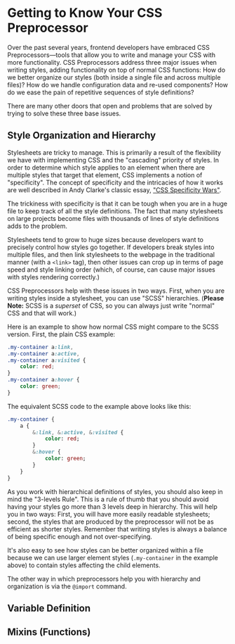 # Getting to Know Your CSS Preprocessor
Over the past several years, frontend developers have embraced CSS Preprocessors&mdash;tools that allow you to write and manage your CSS with more functionality. CSS Preprocessors address three major issues when writing styles, adding functionality on top of normal CSS functions: How do we better organize our styles (both inside a single file and across multiple files)? How do we handle configuration data and re-used components? How do we ease the pain of repetitive sequences of style definitions?

There are many other doors that open and problems that are solved by trying to solve these three base issues. 

## Style Organization and Hierarchy
Stylesheets are tricky to manage. This is primarily a result of the flexibility we have with implementing CSS and the "cascading" priority of styles. In order to determine which style applies to an element when there are multiple styles that target that element, CSS implements a notion of "specificity". The concept of specificity and the intricacies of how it works are well described in Andy Clarke's classic essay, ["CSS Specificity Wars"](http://www.stuffandnonsense.co.uk/archives/css_specificity_wars.html). 

The trickiness with specificity is that it can be tough when you are in a huge file to keep track of all the style definitions. The fact that many stylesheets on large projects become files with thousands of lines of style definitions adds to the problem.

Stylesheets tend to grow to huge sizes because developers want to precisely control how styles go together. If developers break styles into multiple files, and then link stylesheets to the webpage in the traditional manner (with a `<link>` tag), then other issues can crop up in terms of page speed and style linking order (which, of course, can cause major issues with styles rendering correctly.)

CSS Preprocessors help with these issues in two ways. First, when you are writing styles inside a stylesheet, you can use "SCSS" hierarchies. (**Please Note:** SCSS is a *superset* of CSS, so you can always just write "normal" CSS and that will work.)

Here is an example to show how normal CSS might compare to the SCSS version. First, the plain CSS example:

```css
.my-container a:link,
.my-container a:active,
.my-container a:visited {
    color: red;
}
.my-container a:hover {
    color: green;
}
```

The equivalent SCSS code to the example above looks like this:

```sass
.my-container {
    a {
        &:link, &:active, &:visited {
            color: red;
        }
        &:hover {
            color: green;
        }
    }
}
```

As you work with hierarchical definitions of styles, you should also keep in mind the "3-levels Rule". This is a rule of thumb that you should avoid having your styles go more than 3 levels deep in hierarchy. This will help you in two ways: First, you will have more easily readable stylesheets; second, the styles that are produced by the preprocessor will not be as efficient as shorter styles. Remember that writing styles is always a balance of being specific enough and not over-specifying. 

It's also easy to see how styles can be better organized within a file because we can use larger element styles (`.my-container` in the example above) to contain styles affecting the child elements.

The other way in which preprocessors help you with hierarchy and organization is via the `@import` command.



## Variable Definition

## Mixins (Functions)